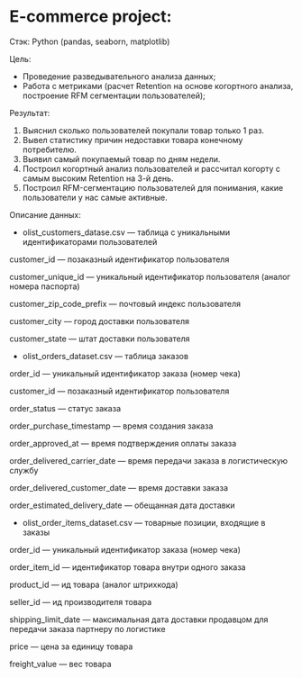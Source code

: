 # E-commerce project:
Стэк: Python (pandas, seaborn, matplotlib)

Цель:
-  Проведение разведывательного анализа данных;
-  Работа с метриками (расчет Retention на основе когортного анализа, построение RFM сегментации пользователей); 

Результат:
1. Выяснил сколько пользователей покупали товар только 1 раз.
2. Вывел статистику причин недоставки товара конечному потребителю.
3. Выявил самый покупаемый товар по дням недели. 
4. Построил когортный анализ пользователей и рассчитал когорту с самым высоким Retention на 3-й день.
5. Построил RFM-сегментацию пользователей для понимания, какие пользователи у нас самые активные.


Описание данных: 

- olist_customers_datase.csv — таблица с уникальными идентификаторами пользователей

customer_id — позаказный идентификатор пользователя

customer_unique_id —  уникальный идентификатор пользователя  (аналог номера паспорта)

customer_zip_code_prefix —  почтовый индекс пользователя

customer_city —  город доставки пользователя

customer_state —  штат доставки пользователя



- olist_orders_dataset.csv —  таблица заказов

order_id —  уникальный идентификатор заказа (номер чека)

customer_id —  позаказный идентификатор пользователя

order_status —  статус заказа

order_purchase_timestamp —  время создания заказа

order_approved_at —  время подтверждения оплаты заказа

order_delivered_carrier_date —  время передачи заказа в логистическую службу

order_delivered_customer_date —  время доставки заказа

order_estimated_delivery_date —  обещанная дата доставки



- olist_order_items_dataset.csv —  товарные позиции, входящие в заказы

order_id —  уникальный идентификатор заказа (номер чека)

order_item_id —  идентификатор товара внутри одного заказа

product_id —  ид товара (аналог штрихкода)

seller_id — ид производителя товара

shipping_limit_date —  максимальная дата доставки продавцом для передачи заказа партнеру по логистике

price —  цена за единицу товара

freight_value —  вес товара
